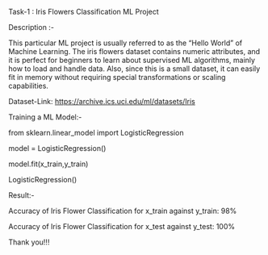 Task-1 : Iris Flowers Classification ML Project

Description :-

This particular ML project is usually referred to as the “Hello World” of Machine Learning. The iris flowers dataset contains numeric attributes, and it is perfect for beginners to learn about supervised ML algorithms, mainly how to load and handle data. Also, since this is a small dataset, it can easily fit in memory without requiring special transformations or scaling capabilities.

Dataset-Link: https://archive.ics.uci.edu/ml/datasets/Iris

Training a ML Model:-

from sklearn.linear_model import LogisticRegression

model = LogisticRegression()

model.fit(x_train,y_train)

LogisticRegression()

Result:-

Accuracy of Iris Flower Classification for x_train against y_train: 98%

Accuracy of Iris Flower Classification for x_test against y_test: 100%

Thank you!!!
